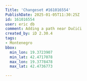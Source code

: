 ```yaml
---
Title: 'Changeset #161016554'
PublishDate: 2025-01-05T11:30:25Z
id: 161016554
user: eric db
comment: Adding a path near Dučići
created_by: iD 2.30.4
tags:
- Montenegro
bbox:
  min_lon: 19.3723907
  min_lat: 42.4717078
  max_lon: 19.3778478
  max_lat: 42.4736773

---
```

